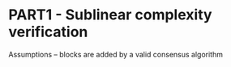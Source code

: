 # PART1 - Sublinear complexity verification 
Assumptions – blocks are added by a valid consensus algorithm
